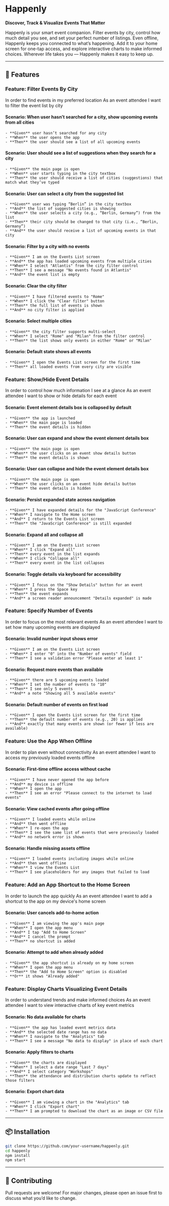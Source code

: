 # Happenly

**Discover, Track & Visualize Events That Matter**

Happenly is your smart event companion. Filter events by city, control how much detail you see, and set your perfect number of listings. Even offline, Happenly keeps you connected to what’s happening. Add it to your home screen for one-tap access, and explore interactive charts to make informed choices. Wherever life takes you — Happenly makes it easy to keep up.

---

## 🚀 Features

### Feature: Filter Events By City

In order to find events in my preferred location
As an event attendee
I want to filter the event list by city

#### Scenario: When user hasn’t searched for a city, show upcoming events from all cities

    - **Given** user hasn’t searched for any city
    - **When** the user opens the app
    - **Then** the user should see a list of all upcoming events

#### Scenario: User should see a list of suggestions when they search for a city

    - **Given** the main page is open
    - **When** user starts typing in the city textbox
    - **Then** the user should receive a list of cities (suggestions) that match what they’ve typed

#### Scenario: User can select a city from the suggested list

    - **Given** user was typing “Berlin” in the city textbox
    - **And** the list of suggested cities is showing
    - **When** the user selects a city (e.g., “Berlin, Germany”) from the list
    - **Then** their city should be changed to that city (i.e., “Berlin, Germany”)
    - **And** the user should receive a list of upcoming events in that city

#### Scenario: Filter by a city with no events

    - **Given** I am on the Events List screen
    - **And** the app has loaded upcoming events from multiple cities
    - **When** I select "Atlantis" from the city filter control
    - **Then** I see a message "No events found in Atlantis"
    - **And** the event list is empty

#### Scenario: Clear the city filter

    - **Given** I have filtered events to "Rome"
    - **When** I click the "Clear filter" button
    - **Then** the full list of events is shown
    - **And** no city filter is applied

#### Scenario: Select multiple cities

    - **Given** the city filter supports multi‑select
    - **When** I select "Rome" and "Milan" from the filter control
    - **Then** the list shows only events in either "Rome" or "Milan"

#### Scenario: Default state shows all events

    - **Given** I open the Events List screen for the first time
    - **Then** all loaded events from every city are visible

### Feature: Show/Hide Event Details

In order to control how much information I see at a glance
As an event attendee
I want to show or hide details for each event

#### Scenario: Event element details box is collapsed by default

    - **Given** the app is launched
    - **When** the main page is loaded
    - **Then** the event details is hidden

#### Scenario: User can expand and show the event element details box

    - **Given** the main page is open
    - **When** the user clicks on an event show details button
    - **Then** the event details is shown

#### Scenario: User can collapse and hide the event element details box

    - **Given** the main page is open
    - **When** the user clicks on an event hide details button
    - **Then** the event details is hidden

#### Scenario: Persist expanded state across navigation

    - **Given** I have expanded details for the "JavaScript Conference"
    - **When** I navigate to the Home screen
    - **And** I return to the Events List screen
    - **Then** the "JavaScript Conference" is still expanded

#### Scenario: Expand all and collapse all

    - **Given** I am on the Events List screen
    - **When** I click "Expand all"
    - **Then** every event in the list expands
    - **When** I click "Collapse all"
    - **Then** every event in the list collapses

#### Scenario: Toggle details via keyboard for accessibility

    - **Given** I focus on the "Show Details" button for an event
    - **When** I press the Space key
    - **Then** the event expands
    - **And** a screen reader announcement "Details expanded" is made

### Feature: Specify Number of Events

In order to focus on the most relevant events
As an event attendee
I want to set how many upcoming events are displayed

#### Scenario: Invalid number input shows error

    - **Given** I am on the Events List screen
    - **When** I enter "0" into the "Number of events" field
    - **Then** I see a validation error "Please enter at least 1"

#### Scenario: Request more events than available

    - **Given** there are 5 upcoming events loaded
    - **When** I set the number of events to "10"
    - **Then** I see only 5 events
    - **And** a note "Showing all 5 available events"

#### Scenario: Default number of events on first load

    - **Given** I open the Events List screen for the first time
    - **Then** the default number of events (e.g., 20) is applied
    - **And** exactly that many events are shown (or fewer if less are available)

### Feature: Use the App When Offline

In order to plan even without connectivity
As an event attendee
I want to access my previously loaded events offline

#### Scenario: First‑time offline access without cache

    - **Given** I have never opened the app before
    - **And** my device is offline
    - **When** I open the app
    - **Then** I see an error "Please connect to the internet to load events"

#### Scenario: View cached events after going offline

    - **Given** I loaded events while online
    - **And** then went offline
    - **When** I re‑open the app
    - **Then** I see the same list of events that were previously loaded
    - **And** no network error is shown

#### Scenario: Handle missing assets offline

    - **Given** I loaded events including images while online
    - **And** then went offline
    - **When** I view the Events List
    - **Then** I see placeholders for any images that failed to load

### Feature: Add an App Shortcut to the Home Screen

In order to launch the app quickly
As an event attendee
I want to add a shortcut to the app on my device's home screen

#### Scenario: User cancels add‑to‑home action

    - **Given** I am viewing the app's main page
    - **When** I open the app menu
    - **And** I tap "Add to Home Screen"
    - **And** I cancel the prompt
    - **Then** no shortcut is added

#### Scenario: Attempt to add when already added

    - **Given** the app shortcut is already on my home screen
    - **When** I open the app menu
    - **Then** the "Add to Home Screen" option is disabled
    - **Or** it shows "Already added"

### Feature: Display Charts Visualizing Event Details

In order to understand trends and make informed choices
As an event attendee
I want to view interactive charts of key event metrics

#### Scenario: No data available for charts

    - **Given** the app has loaded event metrics data
    - **And** the selected date range has no data
    - **When** I navigate to the "Analytics" tab
    - **Then** I see a message "No data to display" in place of each chart

#### Scenario: Apply filters to charts

    - **Given** the charts are displayed
    - **When** I select a date range "Last 7 days"
    - **And** I select category "Workshops"
    - **Then** the attendance and distribution charts update to reflect those filters

#### Scenario: Export chart data

    - **Given** I am viewing a chart in the "Analytics" tab
    - **When** I click "Export chart"
    - **Then** I am prompted to download the chart as an image or CSV file

---

## 📦 Installation

```bash
git clone https://github.com/your-username/happenly.git
cd happenly
npm install
npm start
```

---

## 🤝 Contributing

Pull requests are welcome! For major changes, please open an issue first to discuss what you’d like to change.
